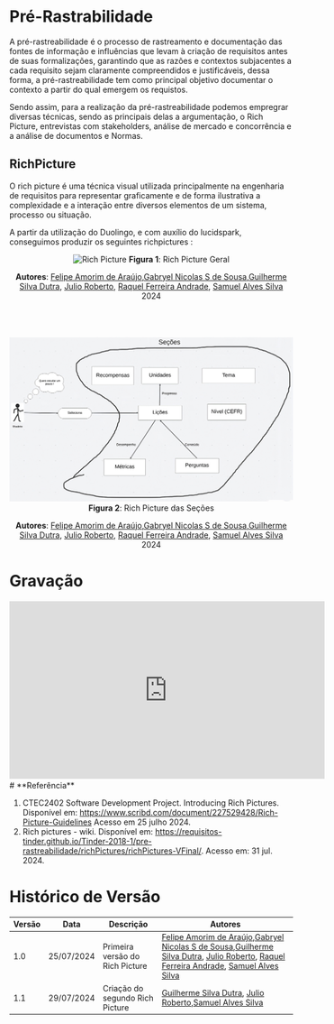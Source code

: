 # **Pré-Rastrabilidade**
A pré-rastreabilidade é o processo de rastreamento e documentação das fontes de informação e influências que levam à criação de requisitos antes de suas formalizações, garantindo que as razões e contextos subjacentes a cada requisito sejam claramente compreendidos e justificáveis, dessa forma, a pré-rastreabilidade tem como principal objetivo documentar o contexto a partir do qual emergem os requistos.

Sendo assim, para a realização da pré-rastreabilidade podemos empregrar diversas técnicas, sendo as principais delas a argumentação, o Rich Picture, entrevistas com stakeholders, análise de mercado e concorrência e a análise de documentos e Normas.

## **RichPicture**
O rich picture é uma técnica visual utilizada principalmente na engenharia de requisitos para representar graficamente e de forma ilustrativa a complexidade e a interação entre diversos elementos de um sistema, processo ou situação.

A partir da utilização do Duolingo, e com auxílio do lucidspark, conseguimos produzir os seguintes richpictures :

<center>

![Rich Picture](../assets/images/richPicture.png)
**Figura 1**: Rich Picture Geral

**Autores**: [Felipe Amorim de Araújo](https://github.com/lipeaaraujo),[Gabryel Nicolas S de Sousa](https://github.com/gabryelns),[Guilherme Silva Dutra](https://github.com/GuiDutra21), [Julio Roberto](https://github.com/JulioR2022), [Raquel Ferreira Andrade](https://github.com/raquel-andrade), [Samuel Alves Silva](https://github.com/samuelalvess) 2024
<br></br>
<br></br>

![Rich Picture](../assets/images/richPicture2.png)
**Figura 2**: Rich Picture das Seções

**Autores**: [Felipe Amorim de Araújo](https://github.com/lipeaaraujo),[Gabryel Nicolas S de Sousa](https://github.com/gabryelns),[Guilherme Silva Dutra](https://github.com/GuiDutra21), [Julio Roberto](https://github.com/JulioR2022), [Raquel Ferreira Andrade](https://github.com/raquel-andrade), [Samuel Alves Silva](https://github.com/samuelalvess) 2024

</center>

# **Gravação**

<center>
<iframe width="560" height="315" src="https://www.youtube.com/embed/1RdYFLuXDLI?si=WJWoY6rIn_y1Lv4i" title="YouTube video player" frameborder="0" allow="accelerometer; autoplay; clipboard-write; encrypted-media; gyroscope; picture-in-picture; web-share" referrerpolicy="strict-origin-when-cross-origin" allowfullscreen></iframe>

</center>
# **Referência**

1. CTEC2402 Software Development Project. Introducing Rich Pictures. Disponível em: <https://www.scribd.com/document/227529428/Rich-Picture-Guidelines> Acesso em 25 julho 2024.
2. Rich pictures - wiki. Disponível em: <https://requisitos-tinder.github.io/Tinder-2018-1/pre-rastreabilidade/richPictures/richPictures-VFinal/>. Acesso em: 31 jul. 2024.

# **Histórico de Versão**

Versão  | Data | Descrição | Autores 
-------- | ------ | ------ | ---------- 
1.0 | 25/07/2024 | Primeira versão do Rich Picture  | [Felipe Amorim de Araújo](https://github.com/lipeaaraujo),[Gabryel Nicolas S de Sousa](https://github.com/gabryelns),[Guilherme Silva Dutra](https://github.com/GuiDutra21), [Julio Roberto](https://github.com/JulioR2022), [Raquel Ferreira Andrade](https://github.com/raquel-andrade), [Samuel Alves Silva](https://github.com/samuelalvess)
1.1 | 29/07/2024 | Criação do segundo Rich Picture | [Guilherme Silva Dutra](https://github.com/GuiDutra21), [Julio Roberto](https://github.com/JulioR2022),[Samuel Alves Silva](https://github.com/samuelalvess)
